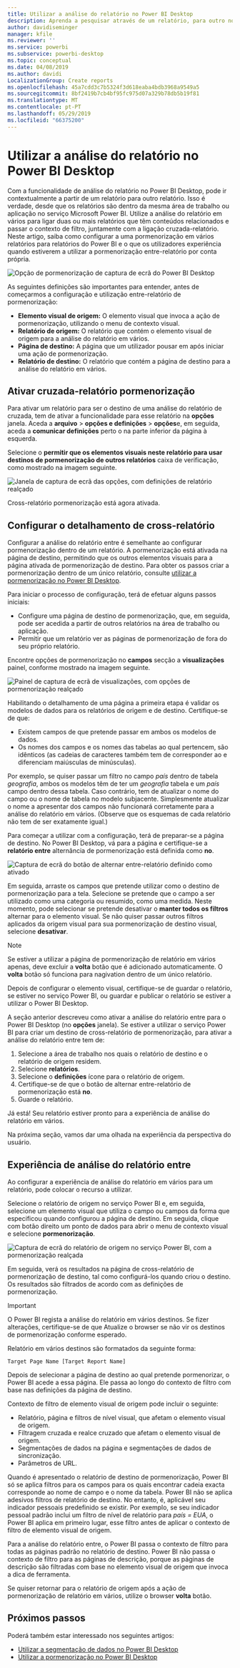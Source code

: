 ```yaml
---
title: Utilizar a análise do relatório no Power BI Desktop
description: Aprenda a pesquisar através de um relatório, para outro no Power BI Desktop
author: davidiseminger
manager: kfile
ms.reviewer: ''
ms.service: powerbi
ms.subservice: powerbi-desktop
ms.topic: conceptual
ms.date: 04/08/2019
ms.author: davidi
LocalizationGroup: Create reports
ms.openlocfilehash: 45a7cdd3c7b5324f3d618eaba4bdb3968a9549a5
ms.sourcegitcommit: 8bf2419b7cb4bf95fc975d07a329b78db5b19f81
ms.translationtype: MT
ms.contentlocale: pt-PT
ms.lasthandoff: 05/29/2019
ms.locfileid: "66375200"
---
```

# <a name="use-cross-report-drillthrough-in-power-bi-desktop"></a>Utilizar a análise do relatório no Power BI Desktop

Com a funcionalidade de análise do relatório no Power BI Desktop, pode ir contextualmente a partir de um relatório para outro relatório. Isso é verdade, desde que os relatórios são dentro da mesma área de trabalho ou aplicação no serviço Microsoft Power BI. Utilize a análise do relatório em vários para ligar duas ou mais relatórios que têm conteúdos relacionados e passar o contexto de filtro, juntamente com a ligação cruzada-relatório. Neste artigo, saiba como configurar a uma pormenorização em vários relatórios para relatórios do Power BI e o que os utilizadores experiência quando estiverem a utilizar a pormenorização entre-relatório por conta própria.

![Opção de pormenorização de captura de ecrã do Power BI Desktop](media/desktop-cross-report-drill-through/cross-report-drill-through-01.png)

As seguintes definições são importantes para entender, antes de começarmos a configuração e utilização entre-relatório de pormenorização:

* **Elemento visual de origem:** O elemento visual que invoca a ação de pormenorização, utilizando o menu de contexto visual.
* **Relatório de origem:** O relatório que contém o elemento visual de origem para a análise do relatório em vários.
* **Página de destino:** A página que um utilizador pousar em após iniciar uma ação de pormenorização.
* **Relatório de destino:** O relatório que contém a página de destino para a análise do relatório em vários.

## <a name="enable-cross-report-drillthrough"></a>Ativar cruzada-relatório pormenorização

Para ativar um relatório para ser o destino de uma análise do relatório de cruzada, tem de ativar a funcionalidade para esse relatório na **opções** janela. Aceda a **arquivo** > **opções e definições** > **opções**e, em seguida, aceda a **comunicar definições** perto o na parte inferior da página à esquerda.

Selecione o **permitir que os elementos visuais neste relatório para usar destinos de pormenorização de outros relatórios** caixa de verificação, como mostrado na imagem seguinte.

![Janela de captura de ecrã das opções, com definições de relatório realçado](media/desktop-cross-report-drill-through/cross-report-drill-through-02.png)

Cross-relatório pormenorização está agora ativada.

## <a name="set-up-cross-report-drillthrough"></a>Configurar o detalhamento de cross-relatório

Configurar a análise do relatório entre é semelhante ao configurar pormenorização dentro de um relatório. A pormenorização está ativada na página de destino, permitindo que os outros elementos visuais para a página ativada de pormenorização de destino. Para obter os passos criar a pormenorização dentro de um único relatório, consulte [utilizar a pormenorização no Power BI Desktop](desktop-drillthrough.md).

Para iniciar o processo de configuração, terá de efetuar alguns passos iniciais:

* Configure uma página de destino de pormenorização, que, em seguida, pode ser acedida a partir de outros relatórios na área de trabalho ou aplicação.
* Permitir que um relatório ver as páginas de pormenorização de fora do seu próprio relatório.

Encontre opções de pormenorização no **campos** secção a **visualizações** painel, conforme mostrado na imagem seguinte.

![Painel de captura de ecrã de visualizações, com opções de pormenorização realçado](media/desktop-cross-report-drill-through/cross-report-drill-through-03.png)

Habilitando o detalhamento de uma página a primeira etapa é validar os modelos de dados para os relatórios de origem e de destino. Certifique-se de que: 

* Existem campos de que pretende passar em ambos os modelos de dados.
* Os nomes dos campos e os nomes das tabelas ao qual pertencem, são idênticos (as cadeias de caracteres também tem de corresponder ao e diferenciam maiúsculas de minúsculas).

Por exemplo, se quiser passar um filtro no campo *país* dentro de tabela *geografia*, ambos os modelos têm de ter um *geografia* tabela e um *país* campo dentro dessa tabela. Caso contrário, tem de atualizar o nome do campo ou o nome de tabela no modelo subjacente. Simplesmente atualizar o nome a apresentar dos campos não funcionará corretamente para a análise do relatório em vários. (Observe que os esquemas de cada relatório não tem de ser exatamente igual.)

Para começar a utilizar com a configuração, terá de preparar-se a página de destino. No Power BI Desktop, vá para a página e certifique-se a **relatório entre** alternância de pormenorização está definida como **no**. 

![Captura de ecrã do botão de alternar entre-relatório definido como ativado](media/desktop-cross-report-drill-through/cross-report-drill-through-03.png)

Em seguida, arraste os campos que pretende utilizar como o destino de pormenorização para a tela. Selecione se pretende que o campo a ser utilizado como uma categoria ou resumido, como uma medida. Neste momento, pode selecionar se pretende desativar o **manter todos os filtros** alternar para o elemento visual. Se não quiser passar outros filtros aplicados da origem visual para sua pormenorização de destino visual, selecione **desativar**.

> [!NOTE]
> Se estiver a utilizar a página de pormenorização de relatório em vários apenas, deve excluir a **volta** botão que é adicionado automaticamente. O **volta** botão só funciona para nagivation dentro de um único relatório. 

Depois de configurar o elemento visual, certifique-se de guardar o relatório, se estiver no serviço Power BI, ou guardar e publicar o relatório se estiver a utilizar o Power BI Desktop.

A seção anterior descreveu como ativar a análise do relatório entre para o Power BI Desktop (no **opções** janela). Se estiver a utilizar o serviço Power BI para criar um destino de cross-relatório de pormenorização, para ativar a análise do relatório entre tem de: 

1. Selecione a área de trabalho nos quais o relatório de destino e o relatório de origem residem.
2. Selecione **relatórios**.
3. Selecione o **definições** ícone para o relatório de origem.
4. Certifique-se de que o botão de alternar entre-relatório de pormenorização está **no**.
5. Guarde o relatório.

Já está! Seu relatório estiver pronto para a experiência de análise do relatório em vários. 

Na próxima seção, vamos dar uma olhada na experiência da perspectiva do usuário.

## <a name="cross-report-drillthrough-experience"></a>Experiência de análise do relatório entre

Ao configurar a experiência de análise do relatório em vários para um relatório, pode colocar o recurso a utilizar.

Selecione o relatório de origem no serviço Power BI e, em seguida, selecione um elemento visual que utiliza o campo ou campos da forma que especificou quando configurou a página de destino. Em seguida, clique com botão direito um ponto de dados para abrir o menu de contexto visual e selecione **pormenorização**.

![Captura de ecrã do relatório de origem no serviço Power BI, com a pormenorização realçada](media/desktop-cross-report-drill-through/cross-report-drill-through-01.png)

Em seguida, verá os resultados na página de cross-relatório de pormenorização de destino, tal como configurá-los quando criou o destino. Os resultados são filtrados de acordo com as definições de pormenorização.

> [!IMPORTANT]
> O Power BI regista a análise do relatório em vários destinos. Se fizer alterações, certifique-se de que Atualize o browser se não vir os destinos de pormenorização conforme esperado. 

Relatório em vários destinos são formatados da seguinte forma: 

`Target Page Name [Target Report Name]`

Depois de selecionar a página de destino ao qual pretende pormenorizar, o Power BI acede a essa página. Ele passa ao longo do contexto de filtro com base nas definições da página de destino. 

Contexto de filtro de elemento visual de origem pode incluir o seguinte: 

* Relatório, página e filtros de nível visual, que afetam o elemento visual de origem. 
* Filtragem cruzada e realce cruzado que afetam o elemento visual de origem. 
* Segmentações de dados na página e segmentações de dados de sincronização.
* Parâmetros de URL.

Quando é apresentado o relatório de destino de pormenorização, Power BI só se aplica filtros para os campos para os quais encontrar cadeia exacta corresponde ao nome de campo e o nome da tabela. Power BI não se aplica adesivos filtros de relatório de destino. No entanto, é, aplicável seu indicador pessoais predefinido se existir. Por exemplo, se seu indicador pessoal padrão inclui um filtro de nível de relatório para *país = EUA*, o Power BI aplica em primeiro lugar, esse filtro antes de aplicar o contexto de filtro de elemento visual de origem. 

Para a análise do relatório entre, o Power BI passa o contexto de filtro para todas as páginas padrão no relatório de destino. Power BI não passa o contexto de filtro para as páginas de descrição, porque as páginas de descrição são filtradas com base no elemento visual de origem que invoca a dica de ferramenta.

Se quiser retornar para o relatório de origem após a ação de pormenorização de relatório em vários, utilize o browser **volta** botão. 

## <a name="next-steps"></a>Próximos passos

Poderá também estar interessado nos seguintes artigos:

* [Utilizar a segmentação de dados no Power BI Desktop](visuals/power-bi-visualization-slicers.md)
* [Utilizar a pormenorização no Power BI Desktop](desktop-drillthrough.md)

